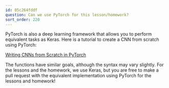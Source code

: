 ```yaml
---
id: 05c264fddf
question: Can we use PyTorch for this lesson/homework?
sort_order: 220
---
```


PyTorch is also a deep learning framework that allows you to perform equivalent tasks as Keras. Here is a tutorial to create a CNN from scratch using PyTorch:

[Writing CNNs from Scratch in PyTorch](https://blog.paperspace.com/writing-cnns-from-scratch-in-pytorch/)

The functions have similar goals, although the syntax may vary slightly. For the lessons and the homework, we use Keras, but you are free to make a pull request with the equivalent implementation using PyTorch for the lessons and homework!